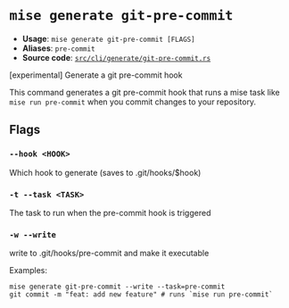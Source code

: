 # `mise generate git-pre-commit`

- **Usage**: `mise generate git-pre-commit [FLAGS]`
- **Aliases**: `pre-commit`
- **Source code**: [`src/cli/generate/git-pre-commit.rs`](https://github.com/jdx/mise/blob/main/src/cli/generate/git-pre-commit.rs)

[experimental] Generate a git pre-commit hook

This command generates a git pre-commit hook that runs a mise task like `mise run pre-commit`
when you commit changes to your repository.

## Flags

### `--hook <HOOK>`

Which hook to generate (saves to .git/hooks/$hook)

### `-t --task <TASK>`

The task to run when the pre-commit hook is triggered

### `-w --write`

write to .git/hooks/pre-commit and make it executable

Examples:

    mise generate git-pre-commit --write --task=pre-commit
    git commit -m "feat: add new feature" # runs `mise run pre-commit`
